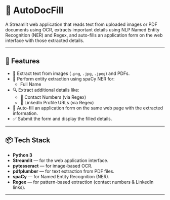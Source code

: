 # 📄 AutoDocFill

A Streamlit web application that reads text from uploaded images or PDF documents using OCR, extracts important details using NLP Named Entity Recognition (NER) and Regex, and auto-fills an application form on the web interface with those extracted details.

---

## 📌 Features

- 📄 Extract text from images (`.png`, `.jpg`, `.jpeg`) and PDFs.
- 🧠 Perform entity extraction using spaCy NER for:
  - Full Name
- 🔍 Extract additional details like:
  - 📱 Contact Numbers (via Regex)
  - 🔗 LinkedIn Profile URLs (via Regex)
- 📝 Auto-fill an application form on the same web page with the extracted information.
- ✅ Submit the form and display the filled details.

---

## 📦 Tech Stack

- **Python 3**
- **Streamlit** — for the web application interface.
- **pytesseract** — for image-based OCR.
- **pdfplumber** — for text extraction from PDF files.
- **spaCy** — for Named Entity Recognition (NER).
- **Regex** — for pattern-based extraction (contact numbers & LinkedIn links).

---

